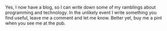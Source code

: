 Yes, I now have a blog, so I can write down some of my ramblings about programming and technology.  In the unlikely event I write something you find useful, leave me a comment and let me know.  Better yet, buy me a pint when you see me at the pub.